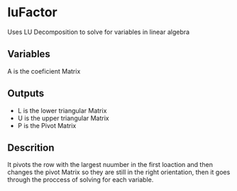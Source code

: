# luFactor
Uses LU Decomposition to solve for variables in linear algebra
## Variables
A is the coeficient Matrix
## Outputs
* L is the lower triangular Matrix
* U is the upper triangular Matrix
* P is the Pivot Matrix
## Descrition
It pivots the row with the largest nuumber in the first loaction and then changes the pivot Matrix so they are still in the right orientation, then it goes through the proccess of solving for each variable.
